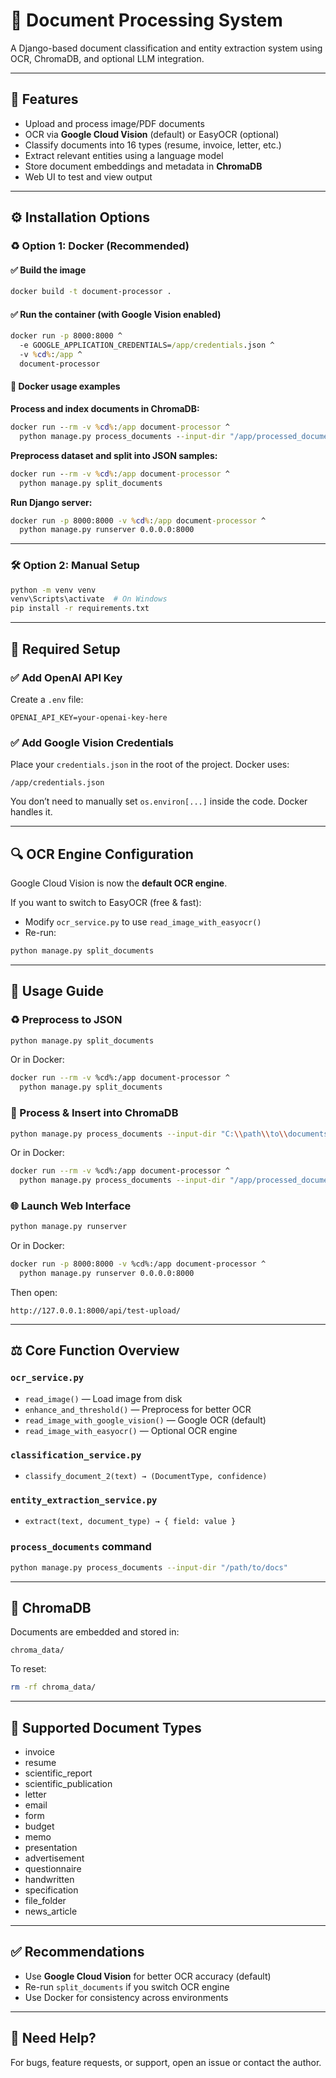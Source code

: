 # 📎 Document Processing System

A Django-based document classification and entity extraction system using OCR, ChromaDB, and optional LLM integration.

---

## 🚀 Features

- Upload and process image/PDF documents
- OCR via **Google Cloud Vision** (default) or EasyOCR (optional)
- Classify documents into 16 types (resume, invoice, letter, etc.)
- Extract relevant entities using a language model
- Store document embeddings and metadata in **ChromaDB**
- Web UI to test and view output

---

## ⚙️ Installation Options

### ♻️ Option 1: Docker (Recommended)

#### ✅ Build the image

```bash
docker build -t document-processor .
```

#### ✅ Run the container (with Google Vision enabled)

```cmd
docker run -p 8000:8000 ^
  -e GOOGLE_APPLICATION_CREDENTIALS=/app/credentials.json ^
  -v %cd%:/app ^
  document-processor
```

#### 🔎 Docker usage examples

**Process and index documents in ChromaDB:**

```cmd
docker run --rm -v %cd%:/app document-processor ^
  python manage.py process_documents --input-dir "/app/processed_documents/test/email"
```

**Preprocess dataset and split into JSON samples:**

```cmd
docker run --rm -v %cd%:/app document-processor ^
  python manage.py split_documents
```

**Run Django server:**

```cmd
docker run -p 8000:8000 -v %cd%:/app document-processor ^
  python manage.py runserver 0.0.0.0:8000
```

---

### 🛠️ Option 2: Manual Setup

```bash
python -m venv venv
venv\Scripts\activate  # On Windows
pip install -r requirements.txt
```

---

## 🔐 Required Setup

### ✅ Add OpenAI API Key

Create a `.env` file:

```dotenv
OPENAI_API_KEY=your-openai-key-here
```

### ✅ Add Google Vision Credentials

Place your `credentials.json` in the root of the project. Docker uses:

```
/app/credentials.json
```

You don’t need to manually set `os.environ[...]` inside the code. Docker handles it.

---

## 🔍 OCR Engine Configuration

Google Cloud Vision is now the **default OCR engine**.

If you want to switch to EasyOCR (free & fast):

- Modify `ocr_service.py` to use `read_image_with_easyocr()`
- Re-run:

```bash
python manage.py split_documents
```

---

## 🧪 Usage Guide

### ♻️ Preprocess to JSON

```bash
python manage.py split_documents
```

Or in Docker:

```bash
docker run --rm -v %cd%:/app document-processor ^
  python manage.py split_documents
```

### 🧠 Process & Insert into ChromaDB

```bash
python manage.py process_documents --input-dir "C:\\path\\to\\documents"
```

Or in Docker:

```bash
docker run --rm -v %cd%:/app document-processor ^
  python manage.py process_documents --input-dir "/app/processed_documents/test/email"
```

### 🌐 Launch Web Interface

```bash
python manage.py runserver
```

Or in Docker:

```bash
docker run -p 8000:8000 -v %cd%:/app document-processor ^
  python manage.py runserver 0.0.0.0:8000
```

Then open:

```
http://127.0.0.1:8000/api/test-upload/
```

---

## ⚖️ Core Function Overview

### `ocr_service.py`

- `read_image()` — Load image from disk
- `enhance_and_threshold()` — Preprocess for better OCR
- `read_image_with_google_vision()` — Google OCR (default)
- `read_image_with_easyocr()` — Optional OCR engine

### `classification_service.py`

- `classify_document_2(text) → (DocumentType, confidence)`

### `entity_extraction_service.py`

- `extract(text, document_type) → { field: value }`

### `process_documents` command

```bash
python manage.py process_documents --input-dir "/path/to/docs"
```

---

## 📆 ChromaDB

Documents are embedded and stored in:

```
chroma_data/
```

To reset:

```bash
rm -rf chroma_data/
```

---

## 📄 Supported Document Types

- invoice
- resume
- scientific\_report
- scientific\_publication
- letter
- email
- form
- budget
- memo
- presentation
- advertisement
- questionnaire
- handwritten
- specification
- file\_folder
- news\_article

---

## ✅ Recommendations

- Use **Google Cloud Vision** for better OCR accuracy (default)
- Re-run `split_documents` if you switch OCR engine
- Use Docker for consistency across environments

---

## 🤛 Need Help?

For bugs, feature requests, or support, open an issue or contact the author.

